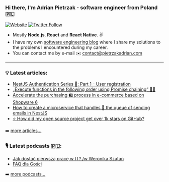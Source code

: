 ### Hi there, I'm Adrian Pietrzak - software engineer from Poland 🇵🇱

[![Website](https://img.shields.io/website?label=pietrzakadrian.com&style=for-the-badge&url=https%3A%2F%2Fcodestackr.com)](https://pietrzakadrian.com)
[![Twitter Follow](https://img.shields.io/twitter/follow/pietrzakadrian?color=1DA1F2&logo=twitter&style=for-the-badge)](https://twitter.com/intent/follow?original_referer=https%3A%2F%2Fgithub.com%2Fpietrzakadrian&screen_name=pietrzakadrian)

- Mostly **Node.js**, **React** and **React Native**. ✌️
- I have my own [software engineering blog][website] where I share my solutions to the problems I encountered during my career.
- You can contact me by e-mail ✉️ contact@pietrzakadrian.com

---

### 💡 **Latest articles**:

<!-- BLOG-POST-LIST:START -->
- [NestJS Authentication Series 🔐: Part 1 - User registration](https://pietrzakadrian.com/blog/nestjs-authentication-series/user-registration)
- [„Execute functions in the following order using Promise chaining” 👨‍💻](https://pietrzakadrian.com/blog/execute-functions-in-the-following-order-using-promise-chaining)
- [Accelerate the purchasing 🛍 process in e-commerce based on Shopware 6](https://pietrzakadrian.com/blog/accelerate-the-purchasing-process-in-e-commerce-based-on-shopware-6)
- [How to create a microservice that handles 🎢 the queue of sending emails in NestJS](https://pietrzakadrian.com/blog/how-to-create-a-microservice-that-handles-the-queue-of-sending-emails-in-nestjs)
- [⭐️ How did my open source project get over 1k stars on GitHub?](https://pietrzakadrian.com/blog/how-did-my-open-source-project-get-over-1k-stars-on-github)
<!-- BLOG-POST-LIST:END -->

➡️ [more articles...](https://pietrzakadrian.com/blog)

### 🎙 **Latest podcasts** 🇵🇱:

<!-- PODCAST-LIST:START -->
- [Jak dostać pierwszą pracę w IT? /w Weronika Szatan](https://pietrzakadrian.com/podcast/jak-dostac-pierwsza-prace-w-it-z-weronika-szatan)
- [FAQ dla Gości](https://pietrzakadrian.com/podcast/faq-dla-gosci)
<!-- PODCAST-LIST:END -->

➡️ [more podcasts...](https://pietrzakadrian.com/podcast)

[website]: https://pietrzakadrian.com
[twitter]: https://twitter.com/pietrzakadrian
[instagram]: https://instagram.com/pietrzakadrian
[linkedin]: https://linkedin.com/in/pietrzakadrian
